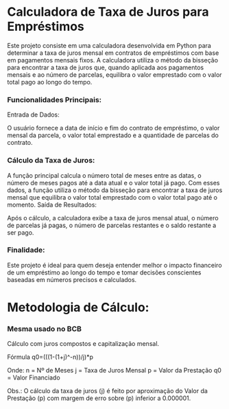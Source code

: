#  Calculadora de Taxa de Juros para Empréstimos

Este projeto consiste em uma calculadora desenvolvida em Python para determinar a taxa de juros mensal em contratos de empréstimos com base em pagamentos mensais fixos. A calculadora utiliza o método da bisseção para encontrar a taxa de juros que, quando aplicada aos pagamentos mensais e ao número de parcelas, equilibra o valor emprestado com o valor total pago ao longo do tempo.

### Funcionalidades Principais:
Entrada de Dados:

O usuário fornece a data de início e fim do contrato de empréstimo, o valor mensal da parcela, o valor total emprestado e a quantidade de parcelas do contrato.

### Cálculo da Taxa de Juros:

A função principal calcula o número total de meses entre as datas, o número de meses pagos até a data atual e o valor total já pago. Com esses dados, a função utiliza o método da bisseção para encontrar a taxa de juros mensal que equilibra o valor total emprestado com o valor total pago até o momento.
Saída de Resultados:

Após o cálculo, a calculadora exibe a taxa de juros mensal atual, o número de parcelas já pagas, o número de parcelas restantes e o saldo restante a ser pago.

### Finalidade:

Este projeto é ideal para quem deseja entender melhor o impacto financeiro de um empréstimo ao longo do tempo e tomar decisões conscientes baseadas em números precisos e calculados.

# Metodologia de Cálculo: 
### Mesma usado no BCB

Cálculo com juros compostos e capitalização mensal.

Fórmula q0=(((1-(1+j)^-n))/j)*p

Onde:
n = Nº de Meses
j = Taxa de Juros Mensal
p = Valor da Prestação
q0 = Valor Financiado

Obs.: O cálculo da taxa de juros (j) é feito por aproximação do Valor da Prestação (p) com margem de erro sobre (p) inferior a 0.000001.

